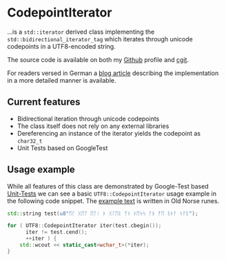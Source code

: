 # CodepointIterator

…is a `std::iterator` derived class implementing the `std::bidirectional_iterator_tag` which iterates through unicode codepoints in a UTF8-encoded string.

The source code is available on both my [Github] profile and [cgit].

For readers versed in German a [blog article] describing the implementation in a more detailed manner is available.

## Current features

* Bidirectional iteration through unicode codepoints
* The class itself does not rely on any external libraries
* Dereferencing an instance of the iterator yields the codepoint as `char32_t`
* Unit Tests based on GoogleTest

## Usage example

While all features of this class are demonstrated by Google-Test based [Unit-Tests] we can see a basic `UTF8::CodepointIterator` usage example in the following code snippet. The [example text] is written in Old Norse runes.


```cpp
std::string test(u8"ᛖᚴ ᚷᛖᛏ ᛖᛏᛁ ᚧ ᚷᛚᛖᚱ ᛘᚾ ᚦᛖᛋᛋ ᚨᚧ ᚡᛖ ᚱᚧᚨ ᛋᚨᚱ");

for ( UTF8::CodepointIterator iter(test.cbegin());
	  iter != test.cend();
	  ++iter ) {
	std::wcout << static_cast<wchar_t>(*iter);
}
```

[Github]: https://github.com/KnairdA/CodepointIterator
[cgit]: http://code.kummerlaender.eu/CodepointIterator/
[Unit-Tests]: https://github.com/KnairdA/CodepointIterator/blob/master/test.cc
[example text]: http://www.columbia.edu/~fdc/utf8/
[blog article]: /article/notizen_zu_cpp_und_unicode
